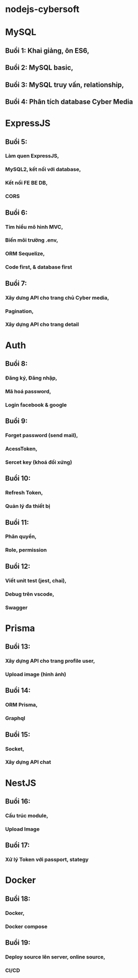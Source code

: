 # nodejs-cybersoft

# MySQL
## Buổi 1: Khai giảng, ôn ES6,
## Buổi 2: MySQL basic,
## Buổi 3: MySQL truy vấn, relationship,
## Buổi 4: Phân tích database Cyber Media

# ExpressJS
## Buổi 5:
### Làm quen ExpressJS,
### MySQL2, kết nối với database,
### Kết nối FE BE DB,
### CORS
## Buổi 6:
### Tim hiểu mô hình MVC,
### Biến môi trường .env,
### ORM Sequelize,
### Code first, & database first
## Buổi 7:
### Xây dưng API cho trang chủ Cyber media,
### Pagination,
### Xây dựng API cho trang detail

# Auth
## Buổi 8:
### Đăng ký, Đăng nhập,
### Mã hoá password,
### Login facebook & google
## Buổi 9:
### Forget password (send mail),
### AcessToken,
### Sercet key (khoá đối xứng)
## Buổi 10:
### Refresh Token,
### Quản lý đa thiết bị
## Buổi 11:
### Phân quyền,
### Role, permission
## Buổi 12:
### Viết unit test (jest, chai),
### Debug trên vscode,
### Swagger

# Prisma
## Buổi 13:
### Xây dựng API cho trang profile user,
### Upload image (hình ảnh)
## Buổi 14:
### ORM Prisma,
### Graphql
## Buổi 15:
### Socket,
### Xây dựng API chat

# NestJS
## Buổi 16:
### Cấu trúc module,
### Upload Image
## Buổi 17:
### Xử lý Token với passport, stategy

# Docker
## Buổi 18:
### Docker,
### Docker compose
## Buổi 19:
### Deploy source lên server, online source,
### CI/CD